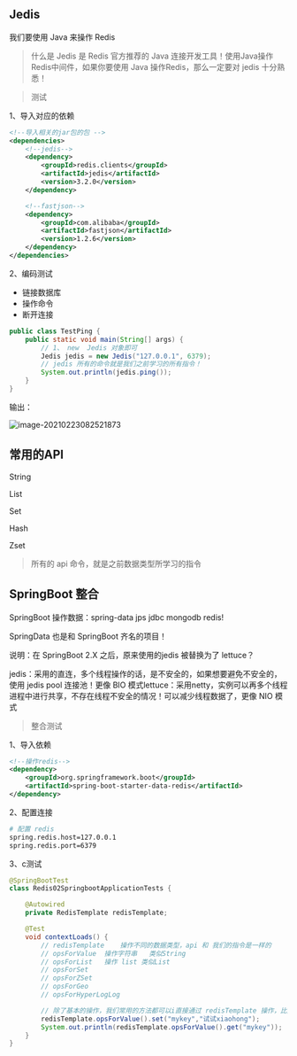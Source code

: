 ## Jedis

我们要使用 Java 来操作 Redis

> 什么是 Jedis 是 Redis 官方推荐的 Java 连接开发工具！使用Java操作Redis中间件，如果你要使用 Java 操作Redis，那么一定要对 jedis 十分熟悉！



> 测试

1、导入对应的依赖

```xml
<!--导入相关的jar包的包 -->
<dependencies>
    <!--jedis-->
    <dependency>
        <groupId>redis.clients</groupId>
        <artifactId>jedis</artifactId>
        <version>3.2.0</version>
    </dependency>

    <!--fastjson-->
    <dependency>
        <groupId>com.alibaba</groupId>
        <artifactId>fastjson</artifactId>
        <version>1.2.6</version>
    </dependency>
</dependencies>
```

2、编码测试

- 链接数据库
- 操作命令
- 断开连接

```java
public class TestPing {
    public static void main(String[] args) {
        // 1、 new  Jedis 对象即可
        Jedis jedis = new Jedis("127.0.0.1", 6379);
        // jedis 所有的命令就是我们之前学习的所有指令！
        System.out.println(jedis.ping());
    }
}
```

输出：

![image-20210223082521873](C:\Users\李祥鸿\AppData\Roaming\Typora\typora-user-images\image-20210223082521873.png)



## 常用的API

String

List

Set

Hash

Zset

> 所有的 api 命令，就是之前数据类型所学习的指令





## SpringBoot 整合

SpringBoot 操作数据：spring-data jps jdbc mongodb redis!

SpringData 也是和 SpringBoot 齐名的项目！

说明：在 SpringBoot 2.X 之后，原来使用的jedis 被替换为了 lettuce？

jedis：采用的直连，多个线程操作的话，是不安全的，如果想要避免不安全的，使用 jedis pool 连接池！更像 BIO 模式lettuce：采用netty，实例可以再多个线程进程中进行共享，不存在线程不安全的情况！可以减少线程数据了，更像 NIO 模式



> 整合测试

1、导入依赖

```xml
<!--操作redis-->
<dependency>
    <groupId>org.springframework.boot</groupId>
    <artifactId>spring-boot-starter-data-redis</artifactId>
</dependency>
```

2、配置连接

```bash
# 配置 redis
spring.redis.host=127.0.0.1
spring.redis.port=6379
```

3、c测试

```java
@SpringBootTest
class Redis02SpringbootApplicationTests {

    @Autowired
    private RedisTemplate redisTemplate;

    @Test
    void contextLoads() {
        // redisTemplate    操作不同的数据类型，api 和 我们的指令是一样的
        // opsForValue  操作字符串   类似String
        // opsForList   操作 list 类似List
        // opsForSet
        // opsForZSet
        // opsForGeo
        // opsForHyperLogLog

        // 除了基本的操作，我们常用的方法都可以i直接通过 redisTemplate 操作，比如事务，和基本的CRUD
        redisTemplate.opsForValue().set("mykey","试试xiaohong");
        System.out.println(redisTemplate.opsForValue().get("mykey"));
    }
}
```


